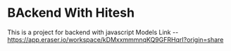 # BAckend With Hitesh 
This is a project for backend with javascript 
Models Link -- https://app.eraser.io/workspace/kDMxxmmmnqKQ9GFRHqrI?origin=share